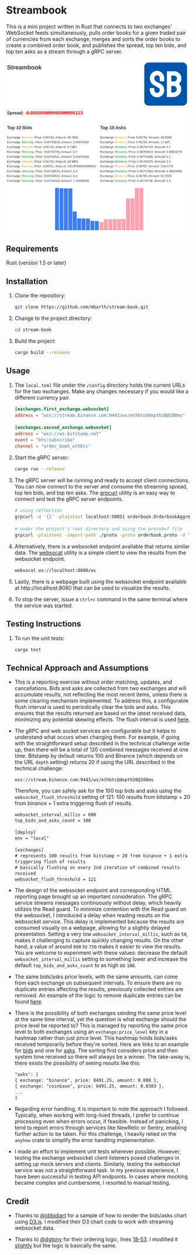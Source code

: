# Streambook

This is a mini project written in Rust that connects to two exchanges' WebSocket feeds
simultaneously, pulls order books for a given traded pair of currencies from each
exchange, merges and sorts the order books to create a combined order book, and
publishes the spread, top ten bids, and top ten asks as a stream through a gRPC server.

![Results Visualization](static/streambook.png)

## Requirements
Rust (version 1.5 or later)

## Installation

1. Clone the repository:

   ```bash
   git clone https://github.com/mbarth/stream-book.git
   ```
2. Change to the project directory:

    ```bash
    cd stream-book
    ```

3. Build the project:

    ```bash
    cargo build --release
    ```
   
## Usage

1. The `local.toml` file under the `/config` directory holds the current URLs for the two 
   exchanges. Make any changes necessary if you would like a different currency pair.
   
    ```toml
    [exchanges.first_exchange.websocket]
    address = "wss://stream.binance.com:9443/ws/ethbtc@depth20@100ms"
    
    [exchanges.second_exchange.websocket]
    address = "wss://ws.bitstamp.net"
    event = "bts:subscribe"
    channel = "order_book_ethbtc"
    ```

2. Start the gRPC server:

    ```bash
    cargo run --release
    ```

3. The gRPC server will be running and ready to accept client connections. You can now 
   connect to the server and consume the streaming spread, top ten bids, and top ten asks.
   The [grpcurl](https://github.com/fullstorydev/grpcurl) utility is an easy way to connect
   and test the gRPC server endpoints.
   
   ```bash
   # using reflection
   grpcurl -d '{}' -plaintext localhost:50051 orderbook.OrderbookAggregator/BookSummary
   
   # under the project's root directory and using the protobuf file
   grpcurl -plaintext -import-path ./proto -proto orderbook.proto -d '{}' 'localhost:50051' orderbook.OrderbookAggregator/BookSummary
   ```
   
4. Alternatively, there is a websocket endpoint available that returns similar data. The 
   [websocat](https://github.com/vi/websocat) utility is a simple client to view the results
   from the websocket endpoint.
   
   ```bash
   websocat ws://localhost:8080/ws
   ```
   
5. Lastly, there is a webpage built using the websocket endpoint available at http://localhost:8080
   that can be used to visualize the results.
   
6. To stop the server, issue a `ctrl+c` command in the same terminal where the service was started.

## Testing Instructions

1. To run the unit tests:

   ```bash
   cargo test
   ```
   
## Technical Approach and Assumptions

* This is a reporting exercise without order matching, updates, and cancellations. Bids and 
  asks are collected from two exchanges and will accumulate results, not reflecting the most
  recent items, unless there is some clearing mechanism implemented. To address this, a 
  configurable flush interval is used to periodically clear the bids and asks. This ensures 
  that the results returned are based on the latest received data, minimizing any potential 
  skewing effects. The flush interval is used [here](https://github.com/mbarth/stream-book/blob/master/src/ws_data_providers/ws_listeners.rs#L119).
  
* The gRPC and web socket services are configurable but it helps to understand what occurs when
  changing them. For example, if going with the straightforward setup described in the technical
  challenge write up, then there will be a total of 120 combined messages received at one time.
  Bitstamp by default returns 100 and Binance (which depends on the URL `depth` setting) returns 
  20 if using the URL described in the technical challenge:
  
  ```
  wss://stream.binance.com:9443/ws/ethbtc@depth20@100ms
  ```
  Therefore, you can safely ask for the 100 top bids and asks using the `websocket_flush_threshold` 
  setting of 121: 100 results from bitstamp + 20 from binance + 1 extra triggering flush of results.
    
  ```
  websocket_interval_millis = 600
  top_bids_and_asks_count = 100
    
  [deploy]
  env = "local"
    
  [exchanges]
  # represents 100 results from bitstamp + 20 from binance + 1 extra triggering flush of results
  # basically flushing on every 2nd iteration of combined results received
  websocket_flush_threshold = 121
  ```
  
* The design of the websocket endpoint and corresponding HTML reporting page brought up an 
  important consideration. The gRPC service streams messages continuously without delay, which 
  heavily utilizes the Read guard. To minimize contention with the Read guard on the websocket, 
  I introduced a delay when reading results on the websocket service. This delay is implemented 
  because the results are consumed visually on a webpage, allowing for a slightly delayed 
  presentation. Setting a very low `websocket_interval_millis`, such as `50`, makes it 
  challenging to capture quickly changing results. On the other hand, a value of around `600` 
  to `750` makes it easier to view the results. You are welcome to experiment with these values: 
  decrease the default `websocket_interval_millis` setting to something lower and increase the 
  default `top_bids_and_asks_count` to as high as `100`.

* The same bids/asks price levels, with the same amounts, can come from each exchange on 
  subsequent intervals. To ensure there are no duplicate entries affecting the results, 
  previously collected entries are removed. An example of the logic to remove duplicate entries 
  can be found [here](https://github.com/mbarth/stream-book/blob/master/src/ws_data_providers/ws_listeners.rs#L100).

* There is the possibility of both exchanges sending the same price level at the same time interval,
  yet the question is what exchange should the price level be reported to? This is managed by 
  reporting the same price level to both exchanges using an `exchange:price_level` key in a hashmap 
  rather than just price level. This hashmap holds bids/asks received temporarily before they're sorted. 
  Here are links to an example for [bids](https://github.com/mbarth/stream-book/blob/master/src/order_book/model.rs#L89) 
  and one for [asks](https://github.com/mbarth/stream-book/blob/master/src/order_book/model.rs#L105).
  The sorting first considers price and then system time received so there will always be a 
  winner. The take-away is, there exists the possibility of seeing results like this:
  
   ```
   "asks": [
   { exchange: "binance", price: 8491.25, amount: 0.008 },
   { exchange: "coinbase", price: 8491.25, amount: 0.0303 },
   ...
   ]
   ```
  
* Regarding error handling, it is important to note the approach I followed. Typically, when working 
  with long-lived threads, I prefer to continue processing even when errors occur, if feasible. 
  Instead of panicking, I tend to report errors through services like NewRelic or Sentry, enabling 
  further action to be taken. For this challenge, I heavily relied on the `anyhow` crate to simplify 
  the error handling implementation.
  
* I made an effort to implement unit tests wherever possible. However, testing the exchange 
  websocket client listeners posed challenges in setting up mock servers and clients. Similarly, 
  testing the websocket service was not a straightforward task. In my previous experience, I have 
  been successful in testing API endpoints. In cases where mocking became complex and cumbersome, 
  I resorted to manual testing.
  
## Credit

* Thanks to [@idibidiart](https://gist.github.com/idibidiart/42e8abf6fde52f54cec58064f9fd5582) for 
  a sample of how to render the bids/asks chart using [D3.js](https://d3js.org/). I modified their
  D3 chart code to work with streaming websocket data.

* Thanks to [@dgtony](https://github.com/dgtony/orderbook-rs/tree/master) for their ordering logic,
  lines [18-53](https://github.com/dgtony/orderbook-rs/blob/master/src/engine/order_queues.rs#L18-L53).
  I modified it [slightly](https://github.com/mbarth/stream-book/blob/master/src/order_book/model.rs#L30-66) 
  but the logic is basically the same.
